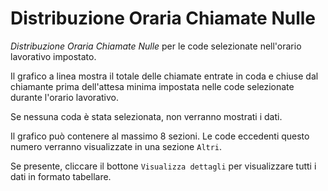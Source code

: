 # Distribuzione Oraria Chiamate Nulle

*Distribuzione Oraria Chiamate Nulle* per le code selezionate
nell'orario lavorativo impostato.

Il grafico a linea mostra il totale delle chiamate entrate in coda e 
chiuse dal chiamante prima dell'attesa minima impostata nelle code 
selezionate durante l'orario lavorativo.

Se nessuna coda è stata selezionata, non verranno mostrati i dati.

Il grafico può contenere al massimo 8 sezioni. Le code eccedenti questo
numero verranno visualizzate in una sezione ``Altri``.

Se presente, cliccare il bottone ``Visualizza dettagli`` per visualizzare
tutti i dati in formato tabellare.
